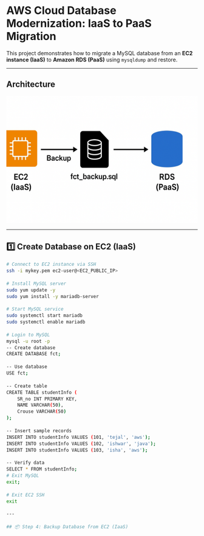 # AWS Cloud Database Modernization: IaaS to PaaS Migration

This project demonstrates how to migrate a MySQL database from an **EC2 instance (IaaS)** to **Amazon RDS (PaaS)** using `mysqldump` and restore.

---

## **Architecture**
![Architecture Diagram](images/architecture_diagram.png)

---

## **1️⃣ Create Database on EC2 (IaaS)**

```bash
# Connect to EC2 instance via SSH
ssh -i mykey.pem ec2-user@<EC2_PUBLIC_IP>

# Install MySQL server
sudo yum update -y
sudo yum install -y mariadb-server

# Start MySQL service
sudo systemctl start mariadb
sudo systemctl enable mariadb

# Login to MySQL
mysql -u root -p
-- Create database
CREATE DATABASE fct;

-- Use database
USE fct;

-- Create table
CREATE TABLE studentInfo (
    SR_no INT PRIMARY KEY,
    NAME VARCHAR(50),
    Crouse VARCHAR(50)
);

-- Insert sample records
INSERT INTO studentInfo VALUES (101, 'tejal', 'aws');
INSERT INTO studentInfo VALUES (102, 'ishwar', 'java');
INSERT INTO studentInfo VALUES (103, 'isha', 'aws');

-- Verify data
SELECT * FROM studentInfo;
# Exit MySQL
exit;

# Exit EC2 SSH
exit

---

## 📦 Step 4: Backup Database from EC2 (IaaS)


